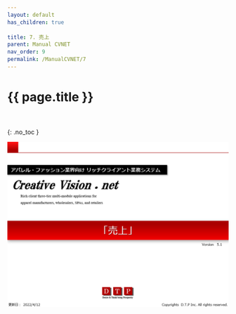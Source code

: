 ```yaml
---
layout: default
has_children: true

title: 7. 売上
parent: Manual CVNET
nav_order: 9
permalink: /ManualCVNET/7
---
```


# {{ page.title }}　<br/><br/>

{: .no_toc }


<a href="/img/Uriage/Uriage1.PNG" target="_blank">
<img src="/img/Uriage/Uriage1.PNG" alt="login image"></a>
